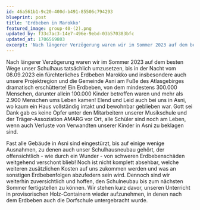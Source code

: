 ```yaml
---
id: 46a561b1-9c20-400d-b491-85506c794293
blueprint: post
title: 'Erdbeben in Marokko'
featured_image: group-40-(2).png
updated_by: f33c7ac3-14e7-496e-9ebd-03b570383bfc
updated_at: 1706569803
excerpt: 'Nach längerer Verzögerung waren wir im Sommer 2023 auf dem besten Wege unser Schulhaus tatsächlich umzusetzen, bis in der Nacht vom 08.09.2023 ein fürchterliches Erdbeben Marokko und insbesondere auch unsere Projektregion und die Gemeinde Asni am Fuße des Atlasgebirges dramatisch erschütterte!'
---
```

Nach längerer Verzögerung waren wir im Sommer 2023 auf dem besten Wege unser Schulhaus tatsächlich umzusetzen, bis in der Nacht vom 08.09.2023 ein fürchterliches Erdbeben Marokko und insbesondere auch unsere Projektregion und die Gemeinde Asni am Fuße des Atlasgebirges dramatisch erschütterte! Ein Erdbeben, von dem mindestens 300.000 Menschen, darunter allein 100.000 Kinder betroffen waren und mehr als 2.900 Menschen ums Leben kamen! Elend und Leid auch bei uns in Asni, wo kaum ein Haus vollständig intakt und bewohnbar geblieben war. Gott sei Dank gab es keine Opfer unter den Mitarbeitern unserer Musikschule und der Träger-Assoziation AMARG vor Ort, alle Schüler sind noch am Leben, wenn auch Verluste von Verwandten unserer Kinder in Asni zu beklagen sind.

Fast alle Gebäude in Asni sind eingestürzt, bis auf einige wenige Ausnahmen, zu denen auch unser Schulhausneubau gehört, der offensichtlich - wie durch ein Wunder - von schweren Erdbebenschäden weitgehend verschont blieb! Noch ist nicht komplett absehbar, welche weiteren zusätzlichen Kosten auf uns zukommen werden und was an sonstigen Erdbebenfolgen abzufedern sein wird. Dennoch sind wir weiterhin zuversichtlich und hoffen, den Schulneubau bis zum nächsten Sommer fertigstellen zu können. Wir stehen kurz davor, unseren Unterricht in provisorischen Holz-Containern wieder aufzunehmen, in denen nach dem Erdbeben auch die Dorfschule untergebracht wurde.